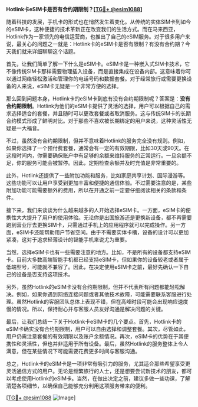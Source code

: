 **Hotlink卡eSIM卡是否有合约期限制？[[TG💪+ @esim1088](https://t.me/s/esim1088)]**

随着科技的发展，手机卡的形式也在悄然发生着变化。从传统的实体SIM卡到如今的eSIM卡，这种便捷的技术革新正在改变我们的生活方式。而在马来西亚，Hotlink作为一家领先的电信运营商，也推出了自己的eSIM服务。对于很多用户来说，最关心的问题之一就是：Hotlink卡的eSIM卡是否有限制？有没有合约期？今天我们就来详细聊聊这个话题。

首先，让我们简单了解一下什么是eSIM卡。eSIM卡是一种嵌入式SIM卡技术，它不像传统SIM卡那样需要物理插入设备，而是直接集成在设备内部。这意味着你可以通过网络轻松激活和管理你的电话号码和数据套餐。对于经常旅行或需要更换设备的人来说，eSIM卡无疑是一个非常方便的选择。

那么回到问题本身，Hotlink卡的eSIM卡到底有没有合约期限制呢？答案是：**没有合约期限制**。Hotlink为他们的eSIM卡提供了灵活的选择，用户可以根据自己的需求选择适合的套餐，并且随时可以更改套餐或者取消服务。这与传统SIM卡的长期合约模式形成了鲜明对比。对于那些不喜欢被长期绑定的用户来说，这种灵活性无疑是一大福音。

不过，虽然没有合约期限制，但并不意味着Hotlink的服务完全没有规则。例如，如果你选择了一个预付费套餐，通常会有一定的有效期限，比如30天或90天。在这段时间内，你需要确保账户中有足够的余额来维持服务的正常运行。一旦余额不足，你的服务可能会被暂停。因此，定期检查余额并及时充值是非常重要的。

此外，Hotlink还提供了一些附加功能和服务，比如家庭共享计划、国际漫游等。这些功能可以让用户享受到更加丰富和便捷的通信体验。不过需要注意的是，某些附加功能可能需要额外的费用，所以在开通之前一定要仔细阅读相关的条款和条件。

接下来，我们来谈谈为什么越来越多的人开始选择eSIM卡。一方面，eSIM卡的便携性大大提升了用户的使用体验。无论你是出国旅游还是更换新设备，都不再需要跑到营业厅去更换SIM卡，只需通过手机上的应用程序就可以完成操作。另一方面，eSIM卡还能帮助用户节省空间。由于不需要实体卡槽，设备的设计可以更加紧凑，这对于追求轻薄设计的智能手机来说尤为重要。

当然，选择eSIM卡也有一些需要注意的地方。比如，不是所有的设备都支持eSIM卡。目前大多数高端智能手机都已经支持eSIM卡，但如果你的设备较老或者属于低端型号，可能就不兼容了。因此，在决定使用eSIM卡之前，最好先确认一下自己的设备是否支持这项技术。

另外，虽然Hotlink的eSIM卡没有合约期限制，但并不代表所有问题都能轻松解决。例如，如果你遇到网络连接问题或者其他技术故障，可能需要联系客服进行处理。虽然Hotlink的客服团队总体上表现不错，但在高峰时段可能会出现响应速度慢的情况。所以，保持耐心并与客服人员友好沟通是解决问题的关键。

最后，让我们总结一下关于Hotlink卡eSIM卡的几个要点。首先，Hotlink卡的eSIM卡确实没有合约期限制，用户可以自由选择和调整套餐。其次，尽管如此，用户仍需注意套餐的有效期限以及账户余额情况。再次，eSIM卡的优势在于其便携性和灵活性，但也并非适用于所有设备。最后，虽然Hotlink的服务整体上令人满意，但在某些情况下可能需要花费更多时间与客服沟通。

总之，Hotlink卡的eSIM卡是一项非常有吸引力的服务，尤其适合那些希望享受更灵活通信方式的用户。无论是频繁旅行的人士，还是想要尝试新技术的朋友，都可以考虑使用Hotlink的eSIM卡。当然，在做出决定之前，建议多做一些功课，了解清楚各项细节，以确保自己能够充分利用这项服务带来的便利。

[[TG💪+ @esim1088](https://t.me/s/esim1088) ![Image](https://i.postimg.cc/4NQfJmqS/Snipaste-2025-05-13-00-14-12.png)]